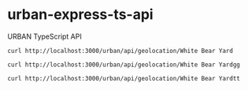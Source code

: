 # urban-express-ts-api
URBAN TypeScript API

```shell script
curl http://localhost:3000/urban/api/geolocation/White Bear Yard

curl http://localhost:3000/urban/api/geolocation/White Bear Yardgg

curl http://localhost:3000/urban/api/geolocation/White Bear Yardtt
```